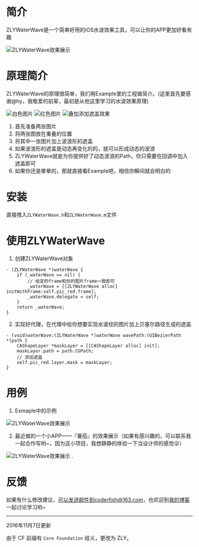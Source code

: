 # 简介
ZLYWaterWave是一个简单好用的iOS水波效果工具，可以让你的APP更加好看有趣

![ZLYWaterWave效果展示](http://7xt4xp.com2.z0.glb.clouddn.com/github_CFWaterWave_show_01.gif)

# 原理简介
ZLYWaterWave的原理很简单，我们用Example里的工程做简介。(这里首先要感谢@hy，我敬爱的前辈，最初是从他这里学习的水波效果原理)

![白色图片](http://7xt4xp.com2.z0.glb.clouddn.com/github_CFWaterWave_pic_white.png-w100)
![红色图片](http://7xt4xp.com2.z0.glb.clouddn.com/github_CFWaterWave_pic_red.png-w100)
![叠加添加遮盖效果](http://7xt4xp.com2.z0.glb.clouddn.com/github_CFWaterWave_img_03.png-w100)

1. 首先准备两张图片
2. 将两张图放在重叠的位置
3. 将其中一张图片加上波浪形的遮盖
4. 如果波浪形的遮盖是动态再变化的的，就可以形成动态的波浪
5. ZLYWaterWave就是为你提供好了动态波浪的Path，你只需要在回调中加入遮盖即可
6. 如果你还是晕晕的，那就直接看Example吧，相信你瞬间就会明白的

# 安装
直接拽入`ZLYWaterWave.h`和`ZLYWaterWave.m`文件

# 使用ZLYWaterWave
1. 创建ZLYWaterWave对象

```objc
- (ZLYWaterWave *)waterWave {
    if (_waterWave == nil) {
        // 给定的frame和你的图片frame一致即可
        _waterWave = [[ZLYWaterWave alloc] initWithFrame:self.pic_red.frame];
        _waterWave.delegate = self;
    }
    return _waterWave;
}
```

2. 实现好代理，在代理中给你想要实现水波纹的图片加上贝塞尔路径生成的遮盖

```objc
- (void)waterWave:(ZLYWaterWave *)waterWave wavePath:(UIBezierPath *)path {
    CAShapeLayer *maskLayer = [[CAShapeLayer alloc] init];
    maskLayer.path = path.CGPath;
    // 添加遮盖
    self.pic_red.layer.mask = maskLayer;
}
```

# 用例
1. Exmaple中的示例

![ZLYWaterWave效果展示](http://7xt4xp.com2.z0.glb.clouddn.com/github_CFWaterWave_show_01.gif)

2. 最近做的一个小APP——『番茄』的效果展示（如果有感兴趣的，可以联系我一起合作写哟~，因为这小项目，我想静静的体验一下当设计师的感觉😜）

![ZLYWaterWave效果展示](http://7xt4xp.com2.z0.glb.clouddn.com/github_CFWaterWave_show_02.gif)
. 

# 反馈

如果有什么修改建议，可以发送邮件到coderfish@163.com，也欢迎到[我的博客](http://zhoulingyu.com)一起讨论学习哟~


----

2016年11月7日更新

由于 CF 前缀有 `Core Foundation` 歧义，更改为 ZLY。


